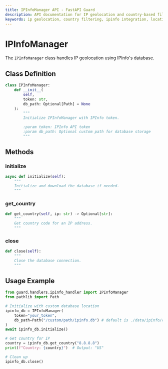 ```yaml
---
title: IPInfoManager API - FastAPI Guard
description: API documentation for IP geolocation and country-based filtering using IPInfo's database
keywords: ip geolocation, country filtering, ipinfo integration, location detection
---
```


# IPInfoManager

The `IPInfoManager` class handles IP geolocation using IPInfo's database.

## Class Definition

```python
class IPInfoManager:
    def __init__(
        self,
        token: str,
        db_path: Optional[Path] = None
    ):
        """
        Initialize IPInfoManager with IPInfo token.

        :param token: IPInfo API token
        :param db_path: Optional custom path for database storage
        """
```

## Methods

### initialize

```python
async def initialize(self):
    """
    Initialize and download the database if needed.
    """
```

### get_country

```python
def get_country(self, ip: str) -> Optional[str]:
    """
    Get country code for an IP address.
    """
```

### close

```python
def close(self):
    """
    Close the database connection.
    """
```

## Usage Example

```python
from guard.handlers.ipinfo_handler import IPInfoManager
from pathlib import Path

# Initialize with custom database location
ipinfo_db = IPInfoManager(
    token="your_token",
    db_path=Path("/custom/path/ipinfo.db") # default is ./data/ipinfo/country_asn.mmdb
)
await ipinfo_db.initialize()

# Get country for IP
country = ipinfo_db.get_country("8.8.8.8")
print(f"Country: {country}")  # Output: "US"

# Clean up
ipinfo_db.close()
```